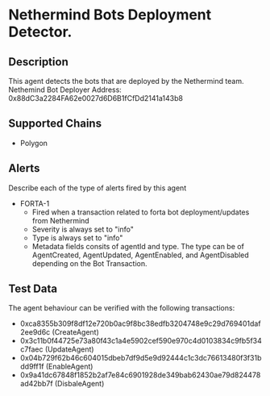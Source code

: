 # Nethermind Bots Deployment Detector.

## Description

This agent detects the bots that are deployed by the Nethermind team.
Nethemind Bot Deployer Address: 0x88dC3a2284FA62e0027d6D6B1fCfDd2141a143b8

## Supported Chains

- Polygon

## Alerts

Describe each of the type of alerts fired by this agent

- FORTA-1
  - Fired when a transaction related to forta bot deployment/updates from Nethermind
  - Severity is always set to "info"
  - Type is always set to "info"
  - Metadata fields consits of agentId and type. The type can be of AgentCreated, AgentUpdated, AgentEnabled, and AgentDisabled depending on the Bot Transaction.

## Test Data

The agent behaviour can be verified with the following transactions:

- 0xca8355b309f8df12e720b0ac9f8bc38edfb3204748e9c29d769401daf2ee9d6c (CreateAgent)
- 0x3c11b0f44725e73a80f43c1a4e5902cef590e970c4d0103834c9fb5f34c7faec (UpdateAgent)
- 0x04b729f62b46c604015dbeb7df9d5e9d92444c1c3dc76613480f3f31bdd9ff1f (EnableAgent)
- 0x9a41dc67848f1852b2af7e84c6901928de349bab62430ae79d824478ad42bb7f (DisbaleAgent)
